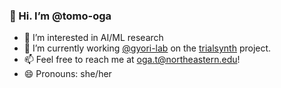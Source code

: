 ### 👋 Hi. I’m @tomo-oga
- 👀 I’m interested in AI/ML research
- 💼 I’m currently working [@gyori-lab](gyorilab.github.io) on the [trialsynth](https://github.com/gyorilab/trialsynth) project.
- 📫 Feel free to reach me at oga.t@northeastern.edu!
- 😄 Pronouns: she/her

<!---
tomo-oga/tomo-oga is a ✨ special ✨ repository because its `README.md` (this file) appears on your GitHub profile.
You can click the Preview link to take a look at your changes.
--->
